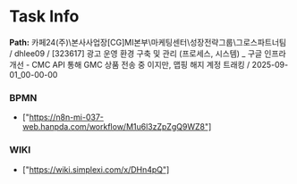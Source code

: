 # Task Info

**Path:** 카페24(주)\본사사업장\[CG]MI본부\마케팅센터\성장전략그룹\그로스파트너팀 / dhlee09 / [323617] 광고 운영 환경 구축 및 관리 (프로세스, 시스템) _ 구글 인프라 개선 - CMC API 통해 GMC 상품 전송 중 이지만, 맵핑 해지 계정 트래킹 / 2025-09-01_00-00-00

### BPMN
- ["https://n8n-mi-037-web.hanpda.com/workflow/M1u6l3zZpZgQ9WZ8"]

### WIKI
- ["https://wiki.simplexi.com/x/DHn4pQ"]


